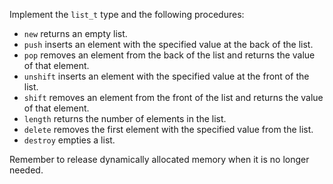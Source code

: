 Implement the `list_t` type and the following procedures:

- `new` returns an empty list.
- `push` inserts an element with the specified value at the back of the list.
- `pop` removes an element from the back of the list and returns the value of that element.
- `unshift` inserts an element with the specified value at the front of the list.
- `shift` removes an element from the front of the list and returns the value of that element.
- `length` returns the number of elements in the list.
- `delete` removes the first element with the specified value from the list.
- `destroy` empties a list.

Remember to release dynamically allocated memory when it is no longer needed.
